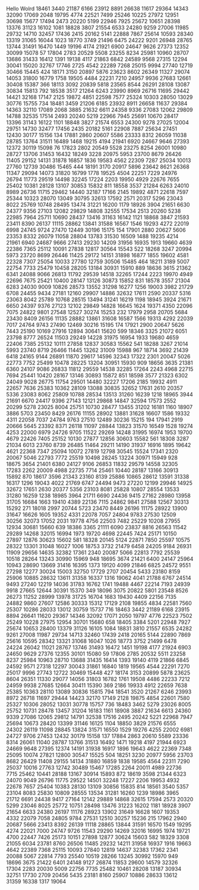 Hello Wolrd
18461
3440
21187
6166
23912
8891
26638
11617
29364
14343
32090
17069
2048
19795
4774
22521
7499
25246
10225
27972
12951
30698
15677
17494
2473
20220
5199
22946
7925
25672
10651
28398
13376
31123
16102
1081
18828
3807
21554
6533
24280
9259
27006
11985
29732
14710
32457
17436
2415
20162
5141
22888
7867
25614
10593
28340
13319
31065
16044
1023
18770
3749
21496
6475
24222
9201
26948
28765
13744
31491
16470
1449
19196
4174
21921
6900
24647
9626
27373
12352
30099
15078
57
17804
2783
20529
5508
23255
8234
25981
10960
28707
13686
31433
16412
1391
19138
4117
21863
6842
24589
9568
27315
12294
30041
15020
32767
17746
2725
4542
22289
7268
25015
9994
27740
12719
30466
15445
424
18171
3150
20897
5876
23623
8602
26349
11327
29074
14053
31800
16779
1758
19505
4484
22231
7210
24957
9936
27683
12661
30408
15387
366
18113
3092
20839
5818
23565
8544
26291
28108
13087
30834
15813
792
18538
3517
21264
6243
23990
8969
26716
11695
29442
14421
32168
17147
2125
19872
4851
22598
7577
25324
10303
28050
13029
30776
15755
734
18481
3459
21206
6185
23932
8911
26658
11637
29384
14363
32110
17089
2068
3885
21632
6611
24358
9336
27083
12062
29809
14788
32535
17514
2493
20240
5219
22966
7945
25691
10670
28417
13396
31143
16122
1101
18848
3827
21574
6553
24300
9278
27025
12004
29751
14730
32477
17456
2435
20182
5161
22908
7887
25634
27451
12430
30177
15156
134
17881
2860
20607
5586
23333
8312
26059
11038
28785
13764
31511
16489
1468
19215
4194
21941
6920
24667
9646
27393
12372
30119
15098
76
17823
2802
20549
5528
23275
8254
26001
10980
28727
13706
31453
16432
18249
3228
20975
5953
23700
8679
26426
11405
29152
14131
31878
16857
1836
19583
4562
22309
7287
25034
10013
27760
12739
30486
15465
444
18191
3170
20917
5896
23642
8621
26368
11347
29094
14073
31820
16799
1778
19525
4504
22251
7229
24976
26794
11773
29519
14498
32245
17224
2203
19950
4929
22676
7655
25402
10381
28128
13107
30853
15832
811
18558
3537
21284
6263
24010
8989
26736
11715
29462
14440
32187
17166
2145
19892
4871
22618
7597
25344
10323
28070
13049
30795
32613
17592
2571
20317
5296
23043
8022
25769
10748
28495
13474
31221
16200
1179
18926
3904
21651
6630
24377
9356
27103
12082
29829
14808
32555
17534
2513
20260
5238
22985
7964
25711
10690
28437
13416
31163
16142
1121
18868
3847
21593
23411
8390
26137
11115
28862
13841
31588
16567
1546
19293
4272
22019
6998
24745
9724
27470
12449
30196
15175
154
17901
2880
20627
5606
23353
8332
26079
11058
28804
13783
31530
16509
1488
19235
4214
21961
6940
24687
9666
27413
29230
14209
31956
16935
1913
19660
4639
22386
7365
25112
10091
27838
12817
30564
15543
522
18268
3247
20994
5973
23720
8699
26446
11425
29172
14151
31898
16877
1855
19602
4581
22328
7307
25054
10033
27780
12759
30506
15485
464
18211
3189
5007
22754
7733
25479
10458
28205
13184
30931
15910
889
18636
3615
21362
6341
24088
9066
26813
11792
29539
14518
32265
17244
2223
19970
4949
22696
7675
25421
10400
28147
13126
30873
15852
831
18578
3557
21304
6283
24030
9009
10826
28573
13552
31298
16277
1256
19003
3982
21729
6708
24455
9434
27181
12160
29907
14886
32632
17611
2590
20337
5316
23063
8042
25789
10768
28515
13494
31241
16219
1198
18945
3924
21671
6650
24397
9376
27123
12102
29849
14828
16645
1624
19371
4350
22096
7075
24822
9801
27548
12527
30274
15253
232
17979
2958
20705
5684
23430
8409
26156
11135
28882
13861
31608
16587
1566
19313
4292
22039
7017
24764
9743
27490
12469
30216
15195
174
17921
2900
20647
5626
7443
25190
10169
27916
12894
30641
15620
599
18346
3325
21072
6051
23798
8777
26524
11503
29249
14228
31975
16954
1933
19680
4659
22406
7385
25132
10111
27858
12837
30583
15562
541
18288
3267
21014
5993
23740
8719
26466
11445
13262
31009
15988
967
18714
3692
21439
6418
24165
9144
26891
11870
29617
14596
32343
17322
2301
20047
5026
22773
7752
25499
10478
28225
13204
30951
15930
909
18656
3635
21381
6360
24107
9086
26833
11812
29559
14538
32285
17264
2243
4968
22715
7694
25441
10420
28167
13146
30893
15872
851
18598
3577
21323
6302
24049
9028
26775
11754
29501
14480
32227
17206
2185
19932
4911
22657
7636
25383
10362
28109
13088
30835
32652
17631
2610
20357
5336
23083
8062
25809
10788
28534
13513
31260
16239
1218
18965
3944
21691
6670
24417
9396
27143
12121
29868
14847
32594
17573
2552
20299
5278
23025
8004
25751
10730
28477
13455
31202
16181
1160
18907
3886
5703
23450
8429
26176
11155
28902
13881
31628
16607
1586
19332
4311
22058
7037
24784
9763
27510
12489
30236
15215
194
17941
2919
20666
5645
23392
8371
26118
11097
28844
13823
31570
16549
1528
19274
4253
22000
6979
24726
9705
11522
29269
14248
31995
16974
1953
19700
4679
22426
7405
25152
10130
27877
12856
30603
15582
561
18308
3287
21034
6013
23760
8739
26485
11464
29211
14190
31937
16916
1895
19642
4621
22368
7347
25094
10072
27819
12798
30545
15524
17341
2320
20067
5046
22793
7772
25519
10498
28245
13224
30971
15949
928
18675
3654
21401
6380
24127
9106
26853
11832
29579
14558
32305
17283
2262
20009
4988
22735
7714
25461
10440
28187
13166
30913
15892
870
18617
3596
21343
23160
8139
25886
10865
28612
13591
31338
16317
1296
19043
4022
21769
6747
24494
9473
27220
12199
29946
14925
32672
17651
2630
20377
5356
23103
8081
25828
10807
28554
13533
31280
16259
1238
18985
3964
21711
6690
24436
9415
27162
28980
13958
31705
16684
1663
19410
4389
22136
7115
24862
9841
27588
12567
30313
15292
271
18018
2997
20744
5723
23470
8449
26196
11175
28922
13900
31647
16626
1605
19352
4331
22078
7057
24804
9783
27530
12509
30256
32073
17052
2031
19778
4756
22503
7482
25229
10208
27955
12934
30681
15660
639
18386
3365
21111
6090
23837
8816
26563
11542
29289
14268
32015
16994
1973
19720
4698
22445
7424
25171
10150
27897
12876
30623
15602
581
18328
20145
5124
22871
7850
25597
10575
28322
13301
31048
16027
1006
18753
3732
21479
6458
24205
9184
26931
11909
29656
14635
32382
17361
2340
20087
5066
22813
7792
25539
10518
28264
13243
30990
15969
948
18695
3674
21421
6400
24147
25964
10943
28690
13669
31416
16395
1373
19120
4099
21846
6825
24572
9551
27298
12277
30024
15003
32750
17729
2707
20454
5433
23180
8159
25906
10885
28632
13611
31358
16337
1316
19062
4041
21788
6767
24514
9493
27240
12219
14036
31783
16762
1741
19488
4467
22214
7193
24939
9918
27665
12644
30391
15370
349
18096
3075
20822
5801
23548
8526
26273
11252
28999
13978
31725
16704
1683
19430
4409
22156
7135
24882
9860
27607
12586
30333
15312
17129
2108
19855
4834
22581
7560
25307
10286
28033
13012
30759
15737
716
18463
3442
21189
6168
23915
8894
26641
11620
29367
14346
32092
17071
2050
19797
4776
22523
7502
25249
10228
27975
12954
30701
15680
658
18405
3384
5201
22948
7927
25674
10653
28400
13379
31126
16105
1084
18831
3810
21557
6535
24282
9261
27008
11987
29734
14713
32460
17439
2418
20165
5144
22890
7869
25616
10595
28342
13321
31068
16047
1026
18773
3752
21499
6478
24224
26042
11021
28767
13746
31493
16472
1451
19198
4177
21924
6903
24650
9629
27376
12355
30101
15080
59
17806
2785
20532
5511
23258
8237
25984
10963
28710
13688
31435
16414
1393
19140
4119
21866
6845
24592
9571
27318
12297
30043
31861
16840
1819
19565
4544
22291
7270
25017
9996
27743
12722
30469
15448
427
18174
3153
20899
5878
23625
8604
26351
11330
29077
14056
31803
16782
1761
19508
4486
22233
7212
24959
9938
27685
12664
30411
15390
369
2186
19933
4912
22659
7638
25385
10363
28110
13089
30836
15815
794
18541
3520
21267
6246
23993
8972
26718
11697
29444
14423
32170
17149
2128
19875
4854
22601
7580
25327
10306
28052
13031
30778
15757
736
18483
3462
5279
23026
8005
25752
10731
28478
13457
31204
16183
1161
18908
3887
21634
6613
24360
9339
27086
12065
29812
14791
32538
17516
2495
20242
5221
22968
7947
25694
10673
28420
13399
31146
16125
1104
18850
3829
21576
6555
24302
26119
11098
28845
13824
31571
16550
1529
19276
4255
22002
6981
24727
9706
27453
12432
30179
15158
137
17884
2863
20610
5589
23336
8314
26061
11040
28787
13766
31513
16492
1471
19218
4197
21944
6923
24669
9648
27395
12374
14191
31938
16917
1896
19643
4622
22369
7348
25095
10074
27821
12800
30547
15525
504
18251
3230
20977
5956
23703
8682
26429
11408
29155
14134
31880
16859
1838
19585
4564
22311
7290
25037
10016
27763
12742
30489
15467
17285
2264
20011
4989
22736
7715
25462
10441
28188
13167
30914
15893
872
18619
3598
21344
6323
24070
9049
26796
11775
29522
14501
32248
17227
2206
19953
4932
22678
7657
25404
10383
28130
13109
30856
15835
814
18561
3540
5357
23104
8083
25830
10809
28555
13534
31281
16260
1239
18986
3965
21712
6691
24438
9417
27164
12142
29889
14868
32615
17594
2573
20320
5299
23046
8025
25772
10751
28498
13476
31223
16202
1181
18928
3907
21654
6633
24380
26197
11176
28923
13902
31649
16628
1607
19353
4332
22079
7058
24805
9784
27531
12510
30257
15236
215
17962
2940
20687
5666
23413
8392
26139
11118
28865
13844
31591
16570
1549
19295
4274
22021
7000
24747
9726
11543
29290
14269
32016
16995
1974
19721
4700
22447
7426
25173
10151
27898
12877
30624
15603
582
18329
3308
21055
6034
23781
8760
26506
11485
29232
14211
31958
16937
1916
19663
4642
22389
7368
25115
10093
27840
12819
14637
32383
17362
2341
20088
5067
22814
7793
25540
10519
28266
13245
30992
15970
949
18696
3675
21422
6401
24148
9127
26874
11853
29600
14579
32326
17304
2283
20030
5009
22756
7735
25482
10461
28208
13187
30934
32751
17730
2709
20456
5435
23181
8160
25907
10886
28633
13612
31359
16338
1317
19064
